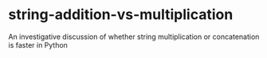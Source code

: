 # string-addition-vs-multiplication
An investigative discussion of whether string multiplication or concatenation is faster in Python
